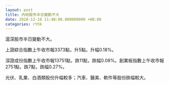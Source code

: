 ```yaml
---
layout: post
title: 內地股市半日變動不大
date: 2020-12-16 11:40:08.000000000 +08:00
categories: rthk
---
```


滬深股市半日變動不大。

上證綜合指數上午收市報3373點，升5點，升幅0.18%。

深證成份指數上午收市報13751點，跌11點，跌幅0.08%。創業板指數上午收市報2751點，跌7點，跌幅0.27%。

光伏、乳業、白酒類股份升幅較多；汽車、醫美、軟件等股份跌幅較大。
